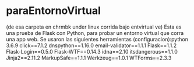 # paraEntornoVirtual
(de esa carpeta en chrmbk under linux corrida bajo entvirtual ve)
Esta es una prueba de Flask con Python, para probar un entorno virtual que corra una app web.
Se usaron las siguientes herramientas (configuracion):python 3.6.9
click==7.1.2
dnspython==1.16.0
email-validator==1.1.1
Flask==1.1.2
Flask-Login==0.5.0
Flask-WTF==0.14.3
idna==2.10
itsdangerous==1.1.0
Jinja2==2.11.2
MarkupSafe==1.1.1
Werkzeug==1.0.1
WTForms==2.3.3


